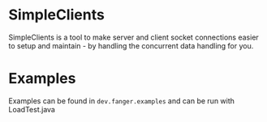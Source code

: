 # SimpleClients
SimpleClients is a tool to make server and client socket connections easier to setup and maintain - by handling the concurrent data handling for you.
# Examples
Examples can be found in `dev.fanger.examples` and can be run with LoadTest.java 
